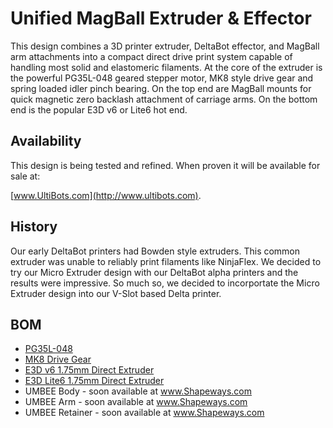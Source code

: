 Unified MagBall Extruder & Effector
===================================

This design combines a 3D printer extruder, DeltaBot effector, and MagBall arm attachments into a compact direct drive print system capable of handling most solid and elastomeric filaments. At the core of the extruder is the powerful PG35L-048 geared stepper motor, MK8 style drive gear and spring loaded idler pinch bearing. On the top end are MagBall mounts for quick magnetic zero backlash attachment of carriage arms. On the bottom end is the popular E3D v6 or Lite6 hot end. 


## Availability
This design is being tested and refined. When proven it will be available for sale at:

[www.UltiBots.com](http://www.ultibots.com).


## History
Our early DeltaBot printers had Bowden style extruders. This common extruder was unable to reliably print filaments like NinjaFlex. We decided to try our Micro Extruder design with our DeltaBot alpha printers and the results were impressive. So much so, we decided to incorportate the Micro Extruder design into our V-Slot based Delta printer.

## BOM
* [PG35L-048](http://www.ultibots.com/pg35l-048-geared-stepper-motor)
* [MK8 Drive Gear ](http://www.ultibots.com/mk8-style-drive-gear-1-75mm-filament)
* [E3D v6 1.75mm Direct Extruder](http://www.ultibots.com/e3d-v6-hotend-full-kit-1-75mm-universal-direct-24v)
* [E3D Lite6 1.75mm Direct Extruder](http://www.ultibots.com/e3d-lite6-full-kit-1-75mm-universal-direct-24v)
* UMBEE Body - soon available at www.Shapeways.com
* UMBEE Arm - soon available at www.Shapeways.com
* UMBEE Retainer - soon available at www.Shapeways.com

